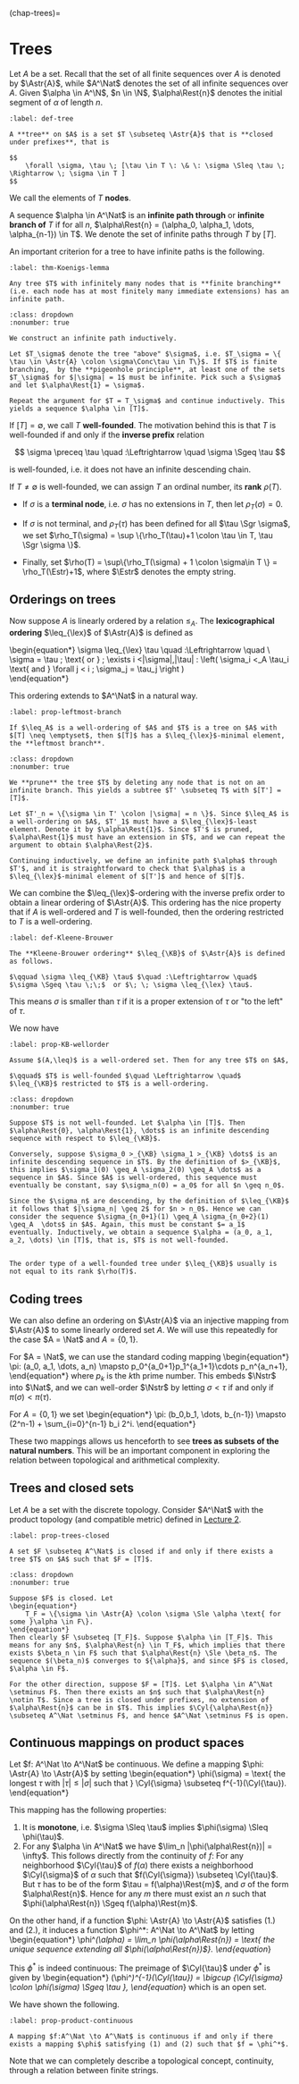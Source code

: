 (chap-trees)=
# Trees

Let $A$ be a set. Recall that the set of all finite sequences over $A$ is denoted by $\Astr{A}$, while $A^\Nat$ denotes the set of all infinite sequences over $A$. Given $\alpha \in A^\N$, $n \in \N$, $\alpha\Rest{n}$ denotes the initial segment of $\alpha$ of length $n$.

```{prf:definition}
:label: def-tree

A **tree** on $A$ is a set $T \subseteq \Astr{A}$ that is **closed under prefixes**, that is

$$
    \forall \sigma, \tau \; [\tau \in T \: \& \: \sigma \Sleq \tau \; \Rightarrow \; \sigma \in T ]
$$	
```

We call the elements of $T$ **nodes**.

A sequence $\alpha \in A^\Nat$ is an **infinite path through** or **infinite branch of** $T$ if for all $n$, $\alpha\Rest{n} = (\alpha_0, \alpha_1, \dots, \alpha_{n-1}) \in T$. We denote the set of infinite paths through $T$ by $[T]$.

An important criterion for a tree to have infinite paths is the following.

```{prf:theorem} König's Lemma
:label: thm-Koenigs-lemma

Any tree $T$ with infinitely many nodes that is **finite branching** (i.e. each node has at most finitely many immediate extensions) has an infinite path.
```

```{prf:proof}
:class: dropdown
:nonumber: true

We construct an infinite path inductively. 

Let $T_\sigma$ denote the tree "above" $\sigma$, i.e. $T_\sigma = \{ \tau \in \Astr{A} \colon \sigma\Conc\tau \in T\}$. If $T$ is finite branching,  by the **pigeonhole principle**, at least one of the sets $T_\sigma$ for $|\sigma| = 1$ must be infinite. Pick such a $\sigma$ and let $\alpha\Rest{1} = \sigma$. 

Repeat the argument for $T = T_\sigma$ and continue inductively. This yields a sequence $\alpha \in [T]$.
```
	
If $[T] = \emptyset$, we call $T$ **well-founded**. The motivation behind this is that $T$ is well-founded if and only if the **inverse prefix** relation 

$$
	\sigma \preceq \tau \quad :\Leftrightarrow \quad \sigma \Sgeq \tau
$$

is well-founded, i.e. it does not have an infinite descending chain.

If $T \neq \emptyset$ is well-founded, we can assign $T$ an ordinal number, its **rank** $\rho(T)$.

- If ${\sigma}$ is a **terminal node**, i.e. ${\sigma}$ has no extensions in $T$, then let $\rho_T(\sigma) = 0$.

- If ${\sigma}$ is not terminal, and $\rho_T(\tau)$ has been defined for all $\tau \Sgr \sigma$, we set $\rho_T(\sigma) = \sup \{\rho_T(\tau)+1 \colon \tau \in T, \tau \Sgr \sigma \}$.

- Finally, set $\rho(T) = \sup\{\rho_T(\sigma) + 1 \colon \sigma\in T \} = \rho_T(\Estr)+1$, where $\Estr$ denotes the empty string.



## Orderings on trees

Now suppose $A$ is linearly ordered by a relation $\leq_A$. 
The **lexicographical ordering** $\leq_{\lex}$ of $\Astr{A}$ is defined as

\begin{equation*}
	\sigma \leq_{\lex} \tau \quad :\Leftrightarrow \quad \\
        \sigma = \tau \; \text{ or } \; \exists i <|\sigma|,|\tau| \: \left( \sigma_i <_A \tau_i \text{ and } \forall j < i \; \sigma_j = \tau_j  \right )  
\end{equation*}

This ordering extends to $A^\Nat$ in a natural way. 

```{prf:proposition}
:label: prop-leftmost-branch

If $\leq_A$ is a well-ordering of $A$ and $T$ is a tree on $A$ with $[T] \neq \emptyset$, then $[T]$ has a $\leq_{\lex}$-minimal element, the **leftmost branch**.
```

```{prf:proof}
:class: dropdown
:nonumber: true

We **prune** the tree $T$ by deleting any node that is not on an infinite branch. This yields a subtree $T' \subseteq T$ with $[T'] = [T]$. 

Let $T'_n = \{\sigma \in T' \colon |\sigma| = n \}$. Since $\leq_A$ is a well-ordering on $A$, $T'_1$ must have a $\leq_{\lex}$-least element. Denote it by $\alpha\Rest{1}$. Since $T'$ is pruned, $\alpha\Rest{1}$ must have an extension in $T$, and we can repeat the argument to obtain $\alpha\Rest{2}$. 

Continuing inductively, we define an infinite path $\alpha$ through $T'$, and it is straightforward to check that $\alpha$ is a  $\leq_{\lex}$-minimal element of $[T']$ and hence of $[T]$.
```

We can combine the $\leq_{\lex}$-ordering with the inverse prefix order to obtain a linear ordering of $\Astr{A}$. This ordering has the nice property that if $A$ is well-ordered and $T$ is well-founded, then the ordering restricted to $T$ is a well-ordering. 

```{prf:definition}
:label: def-Kleene-Brouwer

The **Kleene-Brouwer ordering** $\leq_{\KB}$ of $\Astr{A}$ is defined as follows.

$\qquad \sigma \leq_{\KB} \tau$ $\quad :\Leftrightarrow \quad$  $\sigma \Sgeq \tau \;\;$  or $\; \; \sigma \leq_{\lex} \tau$.
```

This means ${\sigma}$ is smaller than ${\tau}$ if it is a proper extension of ${\tau}$ or "to the left" of ${\tau}$.

We now have 
```{prf:proposition}
:label: prop-KB-wellorder

Assume $(A,\leq)$ is a well-ordered set. Then for any tree $T$ on $A$,

$\qquad$ $T$ is well-founded $\quad \Leftrightarrow \quad$  $\leq_{\KB}$ restricted to $T$ is a well-ordering.
```

```{prf:proof}
:class: dropdown
:nonumber: true

Suppose $T$ is not well-founded. Let $\alpha \in [T]$. Then $\alpha\Rest{0}, \alpha\Rest{1}, \dots$ is an infinite descending sequence with respect to $\leq_{\KB}$.

Conversely, suppose $\sigma_0 >_{\KB} \sigma_1 >_{\KB} \dots$ is an infinite descending sequence in $T$. By the definition of $>_{\KB}$, this implies $\sigma_1(0) \geq_A \sigma_2(0) \geq_A \dots$ as a sequence in $A$. Since $A$ is well-ordered, this sequence must eventually be constant, say $\sigma_n(0) = a_0$ for all $n \geq n_0$. 

Since the $\sigma_n$ are descending, by the definition of $\leq_{\KB}$ it follows that $|\sigma_n| \geq 2$ for $n > n_0$. Hence we can consider the sequence $\sigma_{n_0+1}(1) \geq_A \sigma_{n_0+2}(1) \geq_A  \dots$ in $A$. Again, this must be constant $= a_1$ eventually. Inductively, we obtain a sequence $\alpha = (a_0, a_1, a_2, \dots) \in [T]$, that is, $T$ is not well-founded.
```

```{caution}

The order type of a well-founded tree under $\leq_{\KB}$ usually is not equal to its rank $\rho(T)$.
```


## Coding trees

We can also define an ordering on $\Astr{A}$ via an injective mapping from $\Astr{A}$ to some linearly ordered set $A$. We will use this repeatedly for the case $A = \Nat$ and $A = \{0,1\}$.

For $A = \Nat$, we can use the standard coding mapping
\begin{equation*}
	\pi: (a_0, a_1, \dots, a_n) \mapsto p_0^{a_0+1}p_1^{a_1+1}\cdots p_n^{a_n+1},
\end{equation*}
where $p_k$ is the $k$th prime number. This embeds $\Nstr$ into $\Nat$, and we can well-order $\Nstr$ by letting $\sigma < \tau$ if and only if $\pi(\sigma) < \pi(\tau)$. 

For $A = \{0,1\}$ we set
\begin{equation*}
	\pi: (b_0,b_1, \dots, b_{n-1}) \mapsto (2^n-1) + \sum_{i=0}^{n-1} b_i 2^i.
\end{equation*}

These two mappings allows us henceforth to see **trees as subsets of the natural numbers**. This will be an important component in exploring the relation between topological and arithmetical complexity.


## Trees and closed sets

Let $A$ be a set with the discrete topology. Consider $A^\Nat$ with the product topology (and compatible metric) defined in [Lecture 2](polish-product-spaces).

```{prf:proposition}
:label: prop-trees-closed

A set $F \subseteq A^\Nat$ is closed if and only if there exists a tree $T$ on $A$ such that $F = [T]$.
```

```{prf:proof}
:class: dropdown
:nonumber: true

Suppose $F$ is closed. Let 
\begin{equation*}
	T_F = \{\sigma \in \Astr{A} \colon \sigma \Sle \alpha \text{ for some }\alpha \in F\}.
\end{equation*}
Then clearly $F \subseteq [T_F]$. Suppose $\alpha \in [T_F]$. This means for any $n$, $\alpha\Rest{n} \in T_F$, which implies that there exists $\beta_n \in F$ such that $\alpha\Rest{n} \Sle \beta_n$. The sequence $(\beta_n)$ converges to ${\alpha}$, and since $F$ is closed, $\alpha \in F$.

For the other direction, suppose $F = [T]$. Let $\alpha \in A^\Nat \setminus F$. Then there exists an $n$ such that $\alpha\Rest{n} \notin T$. Since a tree is closed under prefixes, no extension of $\alpha\Rest{n}$ can be in $T$. This implies $\Cyl{\alpha\Rest{n}} \subseteq A^\Nat \setminus F$, and hence $A^\Nat \setminus F$ is open.	  
```

## Continuous mappings on product spaces

Let $f: A^\Nat \to A^\Nat$ be continuous. We define a mapping $\phi: \Astr{A} \to \Astr{A}$ by setting
\begin{equation*}
	\phi(\sigma) = \text{ the longest $\tau$ with $|\tau| \leq |\sigma|$ such that } \Cyl{\sigma} \subseteq f^{-1}(\Cyl{\tau}).
\end{equation*}

This mapping has the following properties:

1. It is **monotone**, i.e. $\sigma \Sleq \tau$ implies $\phi(\sigma) \Sleq \phi(\tau)$.
2. For any $\alpha \in A^\Nat$ we have $\lim_n |\phi(\alpha\Rest{n})| = \infty$.
This follows directly from the continuity of $f$: For any neighborhood $\Cyl{\tau}$ of $f(\alpha)$ there exists a neighborhood $\Cyl{\sigma}$ of $\alpha$ such that $f(\Cyl{\sigma}) \subseteq \Cyl{\tau}$. But $\tau$ has to be of the form $\tau = f(\alpha)\Rest{m}$, and $\sigma$ of the form $\alpha\Rest{n}$. Hence for any $m$ there must exist an $n$ such that $\phi(\alpha\Rest{n}) \Sgeq f(\alpha)\Rest{m}$.

On the other hand, if a function $\phi: \Astr{A} \to \Astr{A}$ satisfies (1.) and (2.), it induces a function $\phi^*: A^\Nat \to A^\Nat$ by letting
\begin{equation*}
	\phi^*(\alpha) = \lim_n \phi(\alpha\Rest{n}) = \text{ the unique sequence extending all $\phi(\alpha\Rest{n})$}.
\end{equation*}

This $\phi^*$ is indeed continuous: The preimage of $\Cyl{\tau}$ under $\phi^*$ is given by
\begin{equation*}
	(\phi^*)^{-1}(\Cyl{\tau}) = \bigcup \{\Cyl{\sigma} \colon \phi(\sigma) \Sgeq \tau \},
\end{equation*}
which is an open set.

We have shown the following.

```{prf:proposition}
:label: prop-product-continuous

A mapping $f:A^\Nat \to A^\Nat$ is continuous if and only if there exists a mapping $\phi$ satisfying (1) and (2) such that $f = \phi^*$.
```

Note that we can completely describe a topological concept, continuity, through a relation between finite strings.
 
